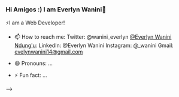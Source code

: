 <!--
<!DOCTYPE html>
<html>
<head>
 </head>
 <body>
  -->
### Hi Amigos :) I am Everlyn Wanini👋

 ⚡I am a Web Developer! 
<!--
**evawanini/evawanini** is a ✨ _special_ ✨ repository because its `README.md` (this file) appears on your GitHub profile.

Here are some ideas to get you started:

- 🔭 I’m currently working on ...
- 🌱 I’m currently learning Python Flask and JavaScript
- 👯 I’m looking to collaborate on ...
- 🤔 I’m looking for help with ...
- 💬 Ask me about ... -->
- 📫 How to reach me: Twitter: @wanini_everlyn
                       <a href="#" class="fa fa-facebook">@Everlyn Wanini Ndung'u</a>: 
                       LinkedIn: @Everlyn Wanini
                       Instagram: @_wanini
                       Gmail: evelynwanini14@gmail.com
                      
- 😄 Pronouns: ...
- ⚡ Fun fact: ...
</body>
</html>
-->
